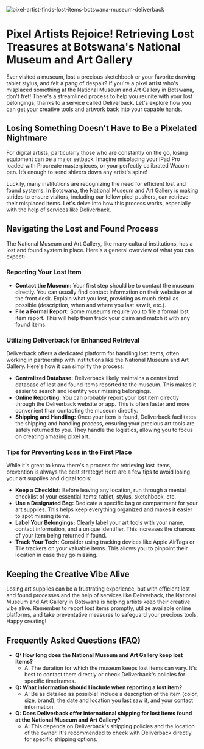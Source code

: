 ![pixel-artist-finds-lost-items-botswana-museum-deliverback](https://images.pexels.com/photos/5273459/pexels-photo-5273459.jpeg?auto=compress&cs=tinysrgb&fit=crop&h=627&w=1200)

# Pixel Artists Rejoice! Retrieving Lost Treasures at Botswana's National Museum and Art Gallery

Ever visited a museum, lost a precious sketchbook or your favorite drawing tablet stylus, and felt a pang of despair? If you're a pixel artist who's misplaced something at the National Museum and Art Gallery in Botswana, don't fret! There's a streamlined process to help you reunite with your lost belongings, thanks to a service called Deliverback. Let's explore how you can get your creative tools and artwork back into your capable hands.

## Losing Something Doesn't Have to Be a Pixelated Nightmare

For digital artists, particularly those who are constantly on the go, losing equipment can be a major setback. Imagine misplacing your iPad Pro loaded with Procreate masterpieces, or your perfectly calibrated Wacom pen. It’s enough to send shivers down any artist's spine!

Luckily, many institutions are recognizing the need for efficient lost and found systems. In Botswana, the National Museum and Art Gallery is making strides to ensure visitors, including our fellow pixel pushers, can retrieve their misplaced items. Let's delve into how this process works, especially with the help of services like Deliverback.

## Navigating the Lost and Found Process

The National Museum and Art Gallery, like many cultural institutions, has a lost and found system in place. Here's a general overview of what you can expect:

### Reporting Your Lost Item

*   **Contact the Museum:** Your first step should be to contact the museum directly. You can usually find contact information on their website or at the front desk. Explain what you lost, providing as much detail as possible (description, when and where you last saw it, etc.).
*   **File a Formal Report:** Some museums require you to file a formal lost item report. This will help them track your claim and match it with any found items.

### Utilizing Deliverback for Enhanced Retrieval

Deliverback offers a dedicated platform for handling lost items, often working in partnership with institutions like the National Museum and Art Gallery. Here's how it can simplify the process:

*   **Centralized Database:** Deliverback likely maintains a centralized database of lost and found items reported to the museum. This makes it easier to search and identify your missing belongings.
*   **Online Reporting:** You can probably report your lost item directly through the Deliverback website or app. This is often faster and more convenient than contacting the museum directly.
*   **Shipping and Handling:** Once your item is found, Deliverback facilitates the shipping and handling process, ensuring your precious art tools are safely returned to you. They handle the logistics, allowing you to focus on creating amazing pixel art.

### Tips for Preventing Loss in the First Place

While it's great to know there's a process for retrieving lost items, prevention is always the best strategy! Here are a few tips to avoid losing your art supplies and digital tools:

*   **Keep a Checklist:** Before leaving any location, run through a mental checklist of your essential items: tablet, stylus, sketchbook, etc.
*   **Use a Designated Bag:** Dedicate a specific bag or compartment for your art supplies. This helps keep everything organized and makes it easier to spot missing items.
*   **Label Your Belongings:** Clearly label your art tools with your name, contact information, and a unique identifier. This increases the chances of your item being returned if found.
*   **Track Your Tech:** Consider using tracking devices like Apple AirTags or Tile trackers on your valuable items. This allows you to pinpoint their location in case they go missing.

## Keeping the Creative Vibe Alive

Losing art supplies can be a frustrating experience, but with efficient lost and found processes and the help of services like Deliverback, the National Museum and Art Gallery in Botswana is helping artists keep their creative vibe alive. Remember to report lost items promptly, utilize available online platforms, and take preventative measures to safeguard your precious tools. Happy creating!

## Frequently Asked Questions (FAQ)

*   **Q: How long does the National Museum and Art Gallery keep lost items?**
    *   A: The duration for which the museum keeps lost items can vary. It's best to contact them directly or check Deliverback's policies for specific timeframes.
*   **Q: What information should I include when reporting a lost item?**
    *   A: Be as detailed as possible! Include a description of the item (color, size, brand), the date and location you last saw it, and your contact information.
*   **Q: Does Deliverback offer international shipping for lost items found at the National Museum and Art Gallery?**
    *   A: This depends on Deliverback's shipping policies and the location of the owner. It's recommended to check with Deliverback directly for specific shipping options.
